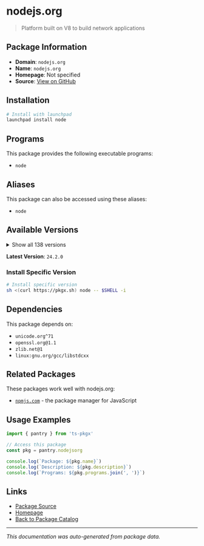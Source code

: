 # nodejs.org

> Platform built on V8 to build network applications

## Package Information

- **Domain**: `nodejs.org`
- **Name**: `nodejs.org`
- **Homepage**: Not specified
- **Source**: [View on GitHub](https://github.com/pkgxdev/pantry/tree/main/projects/nodejs.org/package.yml)

## Installation

```bash
# Install with launchpad
launchpad install node
```

## Programs

This package provides the following executable programs:

- `node`

## Aliases

This package can also be accessed using these aliases:

- `node`

## Available Versions

<details>
<summary>Show all 138 versions</summary>

- `24.2.0`, `24.1.0`, `24.0.2`, `24.0.1`, `24.0.0`
- `23.11.1`, `23.11.0`, `23.10.0`, `23.9.0`, `23.8.0`
- `23.7.0`, `23.6.1`, `23.6.0`, `23.5.0`, `23.4.0`
- `23.3.0`, `23.2.0`, `23.1.0`, `23.0.0`, `22.16.0`
- `22.15.1`, `22.15.0`, `22.14.0`, `22.13.1`, `22.13.0`
- `22.12.0`, `22.11.0`, `22.10.0`, `22.9.0`, `22.8.0`
- `22.7.0`, `22.6.0`, `22.5.1`, `22.5.0`, `22.4.1`
- `22.4.0`, `22.3.0`, `22.2.0`, `22.1.0`, `22.0.0`
- `21.7.3`, `21.7.2`, `21.7.1`, `21.7.0`, `21.6.2`
- `21.6.1`, `21.6.0`, `21.5.0`, `21.4.0`, `21.3.0`
- `21.2.0`, `21.1.0`, `21.0.0`, `20.19.2`, `20.19.1`
- `20.19.0`, `20.18.3`, `20.18.2`, `20.18.1`, `20.18.0`
- `20.17.0`, `20.16.0`, `20.15.1`, `20.15.0`, `20.14.0`
- `20.13.1`, `20.13.0`, `20.12.2`, `20.12.1`, `20.11.1`
- `20.11.0`, `20.10.0`, `20.9.0`, `20.8.1`, `20.8.0`
- `20.7.0`, `20.6.1`, `20.6.0`, `20.5.1`, `20.5.0`
- `20.4.0`, `20.3.1`, `20.3.0`, `20.2.0`, `20.1.0`
- `20.0.0`, `19.9.0`, `19.8.1`, `19.8.0`, `19.7.0`
- `19.6.1`, `19.6.0`, `19.5.0`, `19.4.0`, `19.3.0`
- `19.2.0`, `19.1.0`, `19.0.1`, `19.0.0`, `18.20.8`
- `18.20.7`, `18.20.6`, `18.20.5`, `18.20.4`, `18.20.3`
- `18.20.2`, `18.20.1`, `18.20.0`, `18.19.1`, `18.19.0`
- `18.18.2`, `18.18.1`, `18.18.0`, `18.17.1`, `18.17.0`
- `18.16.1`, `18.16.0`, `18.15.0`, `18.14.2`, `18.14.0`
- `18.13.0`, `18.12.1`, `18.9.1`, `16.20.2`, `16.20.1`
- `16.20.0`, `16.19.1`, `16.19.0`, `16.18.1`, `16.18.0`
- `16.13.0`, `16.11.1`, `14.21.3`, `14.21.2`, `14.21.1`
- `14.21.0`, `14.20.1`, `12.22.12`

</details>

**Latest Version**: `24.2.0`

### Install Specific Version

```bash
# Install specific version
sh <(curl https://pkgx.sh) node -- $SHELL -i
```

## Dependencies

This package depends on:

- `unicode.org^71`
- `openssl.org@1.1`
- `zlib.net@1`
- `linux:gnu.org/gcc/libstdcxx`

## Related Packages

These packages work well with nodejs.org:

- [`npmjs.com`](npmjscom.md) - the package manager for JavaScript

## Usage Examples

```typescript
import { pantry } from 'ts-pkgx'

// Access this package
const pkg = pantry.nodejsorg

console.log(`Package: ${pkg.name}`)
console.log(`Description: ${pkg.description}`)
console.log(`Programs: ${pkg.programs.join(', ')}`)
```

## Links

- [Package Source](https://github.com/pkgxdev/pantry/tree/main/projects/nodejs.org/package.yml)
- [Homepage](#)
- [Back to Package Catalog](../package-catalog.md)

---

*This documentation was auto-generated from package data.*
